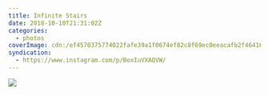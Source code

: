 ```yaml
---
title: Infinite Stairs
date: 2018-10-10T21:31:02Z
categories:
  - photos
coverImage: cdn:/ef4570375774022fafe39a1f0674ef82c8f69ec0eeacafb2f4641615046febaf
syndication:
  - https://www.instagram.com/p/BoxIuVXAQVW/
---
```


![](cdn:/ef4570375774022fafe39a1f0674ef82c8f69ec0eeacafb2f4641615046febaf?class=fw)

